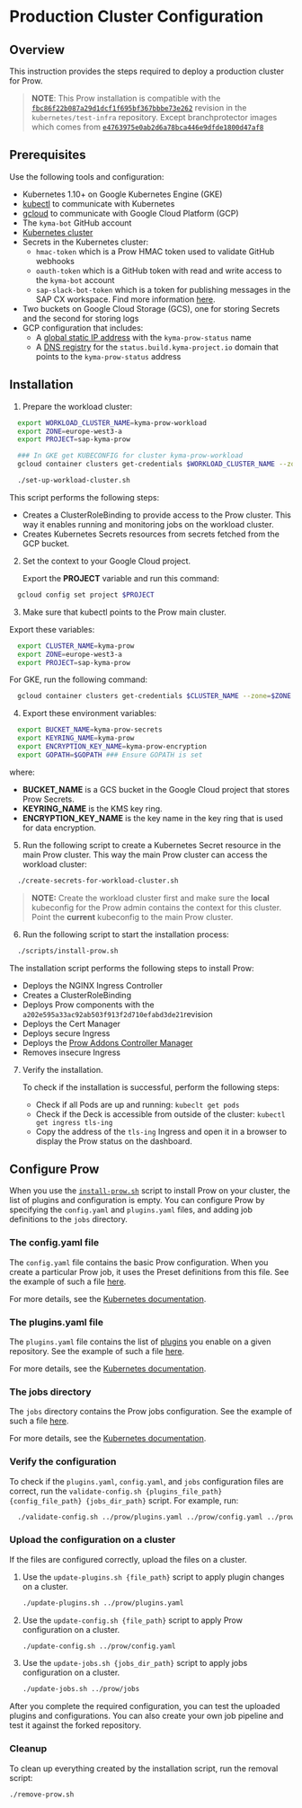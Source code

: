 # Production Cluster Configuration

## Overview

This instruction provides the steps required to deploy a production cluster for Prow.
>**NOTE**: This Prow installation is compatible with the [`fbc86f22b087a29d1dcf1f695bf367bbbe73e262`]( https://github.com/kubernetes/test-infra/tree/fbc86f22b087a29d1dcf1f695bf367bbbe73e262) revision in the `kubernetes/test-infra` repository. Except branchprotector images which comes from [`e4763975e0ab2d6a78bca446e9dfde1800d47af8`](https://github.com/kubernetes/test-infra/commit/e4763975e0ab2d6a78bca446e9dfde1800d47af8)

## Prerequisites

Use the following tools and configuration:

- Kubernetes 1.10+ on Google Kubernetes Engine (GKE)
- [kubectl](https://kubernetes.io/docs/tasks/tools/install-kubectl/) to communicate with Kubernetes
- [gcloud](https://cloud.google.com/sdk/gcloud/) to communicate with Google Cloud Platform (GCP)
- The `kyma-bot` GitHub account
- [Kubernetes cluster](./prow-installation-on-forks.md#provision-a-main-prow-cluster)
- Secrets in the Kubernetes cluster:
  - `hmac-token` which is a Prow HMAC token used to validate GitHub webhooks
  - `oauth-token` which is a GitHub token with read and write access to the `kyma-bot` account
  - `sap-slack-bot-token` which is a token for publishing messages in the SAP CX workspace. Find more information [here](https://api.slack.com/docs/token-types#bot).
- Two buckets on Google Cloud Storage (GCS), one for storing Secrets and the second for storing logs
- GCP configuration that includes:
  - A [global static IP address](https://cloud.google.com/compute/docs/ip-addresses/reserve-static-external-ip-address) with the `kyma-prow-status` name
  - A [DNS registry](https://cloud.google.com/dns/docs/quickstart#create_a_managed_public_zone) for the `status.build.kyma-project.io` domain that points to the `kyma-prow-status` address


## Installation

1. Prepare the workload cluster:

  ```bash
    export WORKLOAD_CLUSTER_NAME=kyma-prow-workload
    export ZONE=europe-west3-a
    export PROJECT=sap-kyma-prow

    ### In GKE get KUBECONFIG for cluster kyma-prow-workload
    gcloud container clusters get-credentials $WORKLOAD_CLUSTER_NAME --zone=$ZONE --project=$PROJECT

    ./set-up-workload-cluster.sh
  ```

  This script performs the following steps:
  - Creates a ClusterRoleBinding to provide access to the Prow cluster. This way it enables running and monitoring jobs on the workload cluster.
  - Creates Kubernetes Secrets resources from secrets fetched from the GCP bucket.

2. Set the context to your Google Cloud project.

    Export the **PROJECT** variable and run this command:

  ```bash
    gcloud config set project $PROJECT
  ```

3. Make sure that kubectl points to the Prow main cluster.

  Export these variables:

  ```bash
    export CLUSTER_NAME=kyma-prow
    export ZONE=europe-west3-a
    export PROJECT=sap-kyma-prow
  ```

   For GKE, run the following command:

  ```bash
    gcloud container clusters get-credentials $CLUSTER_NAME --zone=$ZONE --project=$PROJECT
  ```

4. Export these environment variables:

  ```bash
    export BUCKET_NAME=kyma-prow-secrets
    export KEYRING_NAME=kyma-prow
    export ENCRYPTION_KEY_NAME=kyma-prow-encryption
    export GOPATH=$GOPATH ### Ensure GOPATH is set
  ```
where:
   - **BUCKET_NAME** is a GCS bucket in the Google Cloud project that stores Prow Secrets.
   - **KEYRING_NAME** is the KMS key ring.
   - **ENCRYPTION_KEY_NAME** is the key name in the key ring that is used for data encryption.

5. Run the following script to create a Kubernetes Secret resource in the main Prow cluster. This way the main Prow cluster can access the workload cluster:

  ```bash
    ./create-secrets-for-workload-cluster.sh
  ```

>**NOTE:** Create the workload cluster first and make sure the **local** kubeconfig for the Prow admin contains the context for this cluster. Point the **current** kubeconfig to the main Prow cluster.

6. Run the following script to start the installation process:

  ```bash
    ./scripts/install-prow.sh
  ```

   The installation script performs the following steps to install Prow:

   - Deploys the NGINX Ingress Controller
   - Creates a ClusterRoleBinding
   - Deploys Prow components with the `a202e595a33ac92ab503f913f2d710efabd3de21`revision
   - Deploys the Cert Manager
   - Deploys secure Ingress
   - Deploys the [Prow Addons Controller Manager](../../development/prow-addons-ctrl-manager/README.md)
   - Removes insecure Ingress

7. Verify the installation.

   To check if the installation is successful, perform the following steps:

   - Check if all Pods are up and running:
     `kubeclt get pods`
   - Check if the Deck is accessible from outside of the cluster:
     `kubectl get ingress tls-ing`
   - Copy the address of the `tls-ing` Ingress and open it in a browser to display the Prow status on the dashboard.

## Configure Prow

When you use the [`install-prow.sh`](../../prow/scripts/install-prow.sh) script to install Prow on your cluster, the list of plugins and configuration is empty. You can configure Prow by specifying the `config.yaml` and `plugins.yaml` files, and adding job definitions to the `jobs` directory.

### The config.yaml file

The `config.yaml` file contains the basic Prow configuration. When you create a particular Prow job, it uses the Preset definitions from this file. See the example of such a file [here](../../prow/config.yaml).

For more details, see the [Kubernetes documentation](https://github.com/kubernetes/test-infra/blob/master/prow/getting_started_deploy.md#add-more-jobs-by-modifying-configyaml).

### The plugins.yaml file

The `plugins.yaml` file contains the list of [plugins](https://status.build.kyma-project.io/plugins) you enable on a given repository. See the example of such a file [here](../../prow/plugins.yaml).

For more details, see the [Kubernetes documentation](https://github.com/kubernetes/test-infra/blob/master/prow/getting_started_deploy.md#enable-some-plugins-by-modifying-pluginsyaml).

### The jobs directory

The `jobs` directory contains the Prow jobs configuration. See the example of such a file [here](../../prow/jobs).

For more details, see the [Kubernetes documentation](https://github.com/kubernetes/test-infra/blob/master/prow/getting_started_deploy.md#add-more-jobs-by-modifying-configyaml).

### Verify the configuration

To check if the `plugins.yaml`, `config.yaml`, and `jobs` configuration files are correct, run the `validate-config.sh {plugins_file_path} {config_file_path} {jobs_dir_path}` script. For example, run:

```bash
  ./validate-config.sh ../prow/plugins.yaml ../prow/config.yaml ../prow/jobs
```

### Upload the configuration on a cluster

If the files are configured correctly, upload the files on a cluster.

1. Use the `update-plugins.sh {file_path}` script to apply plugin changes on a cluster.

   ```bash
   ./update-plugins.sh ../prow/plugins.yaml
   ```

2. Use the `update-config.sh {file_path}` script to apply Prow configuration on a cluster.

   ```bash
   ./update-config.sh ../prow/config.yaml
   ```

3. Use the `update-jobs.sh {jobs_dir_path}` script to apply jobs configuration on a cluster.

   ```bash
   ./update-jobs.sh ../prow/jobs
   ```

After you complete the required configuration, you can test the uploaded plugins and configurations. You can also create your own job pipeline and test it against the forked repository.

### Cleanup

To clean up everything created by the installation script, run the removal script:

```bash
./remove-prow.sh
```
